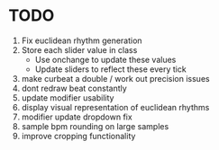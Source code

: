 #  TODO

1) Fix euclidean rhythm generation
2) Store each slider value in class
    - Use onchange to update these values
    - Update sliders to reflect these every tick
3) make curbeat a double / work out precision issues 
4) dont redraw beat constantly 
5) update modifier usability
6) display visual representation of euclidean rhythms 
7) modifier update dropdown fix
8) sample bpm rounding on large samples
9) improve cropping functionality

